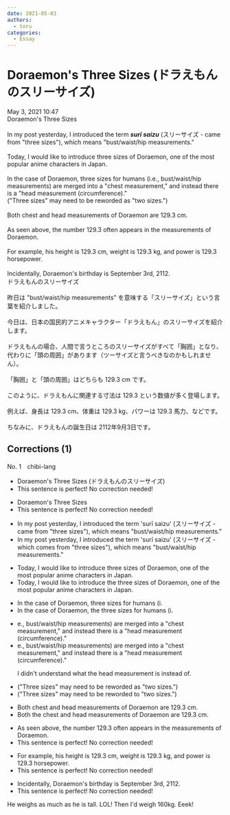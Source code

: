 ```yaml
---
date: 2021-05-03
authors:
  - toru
categories:
  - Essay
---
```


<h1 id="subject_show">Doraemon's Three Sizes (ドラえもんのスリーサイズ)</h1>
<div class="date">May 3, 2021 10:47</div>
<div id="post"><div id="body_show_ori">
Doraemon's Three Sizes<br/><br/>In my post yesterday, I introduced the term <strong><em>surī saizu</em></strong> (スリーサイズ - came from "three sizes"), which means "bust/waist/hip measurements."<br/><br/>Today, I would like to introduce three sizes of Doraemon, one of the most popular anime characters in Japan.<br/><br/>In the case of Doraemon, three sizes for humans (i.e., bust/waist/hip measurements) are merged into a "chest measurement," and instead there is a "head measurement (circumference)." <br/>("Three sizes" may need to be reworded as "two sizes.")<br/><br/>Both chest and head measurements of Doraemon are 129.3 cm.<br/><br/>As seen above, the number 129.3 often appears in the measurements of Doraemon.<br/><br/>For example, his height is 129.3 cm, weight is 129.3 kg, and power is 129.3 horsepower.<br/><br/>Incidentally, Doraemon's birthday is September 3rd, 2112.
</div></div>

<!-- more -->

<div id="post_ja"><div id="body_show_mo">
ドラえもんのスリーサイズ<br/><br/>昨日は "bust/waist/hip measurements" を意味する「スリーサイズ」という言葉を紹介しました。<br/><br/>今日は、日本の国民的アニメキャラクター「ドラえもん」のスリーサイズを紹介します。<br/><br/>ドラえもんの場合、人間で言うところのスリーサイズがすべて「胸囲」となり、代わりに「頭の周囲」があります（ツーサイズと言うべきなのかもしれません）。<br/><br/>「胸囲」と「頭の周囲」はどちらも 129.3 cm です。<br/><br/>このように、ドラえもんに関連する寸法は 129.3 という数値が多く登場します。<br/><br/>例えば、身長は 129.3 cm、体重は 129.3 kg、パワーは 129.3 馬力、などです。<br/><br/>ちなみに、ドラえもんの誕生日は 2112年9月3日です。
</div></div>

## Corrections (1)
<div id="block"><div class="first_name"> No. 1　<span class="just_name">chibi-lang</span></div><div id="block2">
<ul class="correction_field">
<li class="incorrect">Doraemon's Three Sizes (ドラえもんのスリーサイズ)</li>
<li class="corrected perfect">This sentence is perfect! No correction needed!</li>
</ul>
<ul class="correction_field">
<li class="incorrect">Doraemon's Three Sizes</li>
<li class="corrected perfect">This sentence is perfect! No correction needed!</li>
</ul>
<ul class="correction_field">
<li class="incorrect">In my post yesterday, I introduced the term 'surī saizu' (スリーサイズ - came from "three sizes"), which means "bust/waist/hip measurements."</li>
<li class="corrected correct">
In my post yesterday, I introduced the term 'surī saizu' (スリーサイズ - <span class="f_blue">which comes</span> from "three sizes"), which means "bust/waist/hip measurements."
</li>
</ul>
<ul class="correction_field">
<li class="incorrect">Today, I would like to introduce three sizes of Doraemon, one of the most popular anime characters in Japan.</li>
<li class="corrected correct">
Today, I would like to introduce <span class="f_blue">the</span> three sizes of Doraemon, one of the most popular anime characters in Japan.
</li>
</ul>
<ul class="correction_field">
<li class="incorrect">In the case of Doraemon, three sizes for humans (i.</li>
<li class="corrected correct">
In the case of Doraemon, <span class="f_blue">the</span> three sizes for humans (i.
</li>
</ul>
<ul class="correction_field">
<li class="incorrect">e., bust/waist/hip measurements) are merged into a "chest measurement," and instead there is a "head measurement (circumference)." </li>
<li class="corrected correct">
e., bust/waist/hip measurements) are merged into a "chest measurement," and <span class="sline">instead there is a </span>"head measurement (circumference)." 
<p class="correction_comment">I didn't understand  what the head measurement is instead of.</p>
</li>
</ul>
<ul class="correction_field">
<li class="incorrect">("Three sizes" may need to be reworded as "two sizes.")</li>
<li class="corrected correct">
("Three sizes" may need to be reworded <span class="f_blue">to</span> "two sizes.")
</li>
</ul>
<ul class="correction_field">
<li class="incorrect">Both chest and head measurements of Doraemon are 129.3 cm.</li>
<li class="corrected correct">
Both <span class="f_blue">the</span> chest and head measurements of Doraemon are 129.3 cm.
</li>
</ul>
<ul class="correction_field">
<li class="incorrect">As seen above, the number 129.3 often appears in the measurements of Doraemon.</li>
<li class="corrected perfect">This sentence is perfect! No correction needed!</li>
</ul>
<ul class="correction_field">
<li class="incorrect">For example, his height is 129.3 cm, weight is 129.3 kg, and power is 129.3 horsepower.</li>
<li class="corrected perfect">This sentence is perfect! No correction needed!</li>
</ul>
<ul class="correction_field">
<li class="incorrect">Incidentally, Doraemon's birthday is September 3rd, 2112.</li>
<li class="corrected perfect">This sentence is perfect! No correction needed!</li>
</ul>
<p class="comment_small">
 He weighs as much as he is tall. LOL! Then I'd weigh 160kg. Eeek!
</p>

</div></div>

